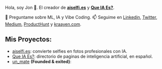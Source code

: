 Hola, soy Jon 👋. El creador de **[aiselfi.es](https://aiselfi.es)** y **[Que IA Es?](https://queia.es)**.

💬 Preguntame sobre ML, IA y Vibe Coding.
📫 Seguime en [Linkedin](https://www.linkedin.com/in/jonathan-kraayenbrink/), [Twitter](https://x.com/kraayenjon), [Medium](https://medium.com/@kraayen.jon), [ProductHunt](https://www.producthunt.com/@jonathan_kraayenbrink) y [kraayen.com](https://kraayen.com/).


## Mis Proyectos:
- [aiselfi.es](https://aiselfi.es/): convierte selfies en fotos profesionales con IA.
- [Que IA Es?](https://queia.es): directorio de paginas de inteligencia artificial, en español.
- [un_mate](https://instagram.com/un_mate) **(Founded & exited)**: 
